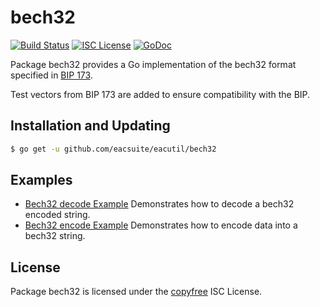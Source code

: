 bech32
==========

[![Build Status](http://img.shields.io/travis/eacsuite/eacutil.svg)](https://travis-ci.org/eacsuite/eacutil)
[![ISC License](http://img.shields.io/badge/license-ISC-blue.svg)](http://copyfree.org)
[![GoDoc](https://godoc.org/github.com/eacsuite/eacutil/bech32?status.png)](http://godoc.org/github.com/eacsuite/eacutil/bech32)

Package bech32 provides a Go implementation of the bech32 format specified in
[BIP 173](https://github.com/earthcoin/bips/blob/master/bip-0173.mediawiki).

Test vectors from BIP 173 are added to ensure compatibility with the BIP.

## Installation and Updating

```bash
$ go get -u github.com/eacsuite/eacutil/bech32
```

## Examples

* [Bech32 decode Example](http://godoc.org/github.com/eacsuite/eacutil/bech32#example-Bech32Decode)
  Demonstrates how to decode a bech32 encoded string.
* [Bech32 encode Example](http://godoc.org/github.com/eacsuite/eacutil/bech32#example-BechEncode)
  Demonstrates how to encode data into a bech32 string.

## License

Package bech32 is licensed under the [copyfree](http://copyfree.org) ISC
License.
